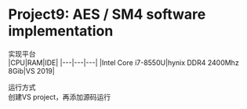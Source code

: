 # Project9: AES / SM4 software implementation

实现平台<br>
|CPU|RAM|IDE|
|---|---|---|
|Intel Core i7-8550U|hynix DDR4 2400Mhz 8Gib|VS 2019|

运行方式<br>
创建VS project，再添加源码运行
